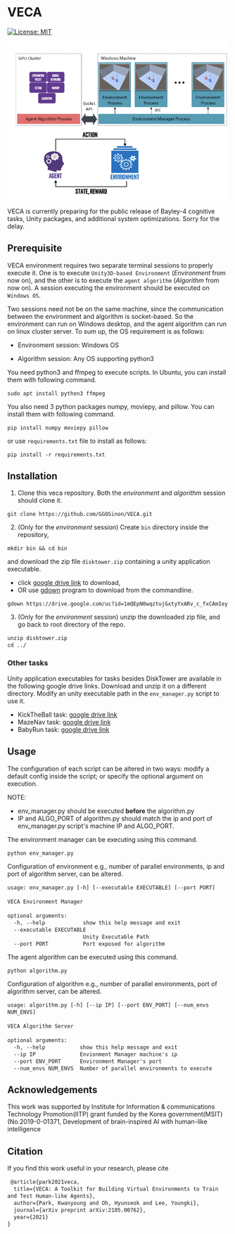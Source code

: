 # VECA

[![License: MIT](https://img.shields.io/badge/License-MIT-yellow.svg)](https://opensource.org/licenses/MIT) 

![veca_overview](./docs/veca.png)

VECA is currently preparing for the public release of Bayley-4 cognitive tasks, Unity packages, and additional system optimizations. Sorry for the delay.

## Prerequisite

VECA environment requires two separate terminal sessions to properly execute it. One is to execute `Unity3D-based Environment` (*Environment* from now on), and the other is to execute the `agent algorithm` (*Algorithm* from now on). A session executing the environment should be executed on `Windows OS`. 

Two sessions need not be on the same machine, since the communication between the environment and algorithm is socket-based. So the environment can run on Windows desktop, and the agent algorithm can run on linux cluster server. To sum up, the OS requirement is as follows:

* Environment session: Windows OS 

* Algorithm session: Any OS supporting python3 

You need python3 and ffmpeg to execute scripts. In Ubuntu, you can install them with following command.
```
sudo apt install python3 ffmpeg
```

You also need 3 python packages numpy, moviepy, and pillow. You can install them with following command.
```
pip install numpy moviepy pillow
```
or use `requirements.txt` file to install as follows:
```
pip install -r requirements.txt
```

## Installation

1. Clone this veca repository. Both the *environment* and *algorithm* session should clone it.
```
git clone https://github.com/GGOSinon/VECA.git
```

2. (Only for the *environment* session) Create `bin` directory inside the repository, 
```
mkdir bin && cd bin
```
and download the zip file `disktower.zip` containing a unity application executable. 

* click [google drive link](https://drive.google.com/file/d/1mQEpN0wqztujGxtyYxARv_c_fxCAmIey/view?usp=sharing) to download, 
* OR use [gdown](https://github.com/wkentaro/gdown) program to download from the commandline.

```
gdown https://drive.google.com/uc?id=1mQEpN0wqztujGxtyYxARv_c_fxCAmIey

```


3. (Only for the *environment* session) unzip the downloaded zip file, and go back to root directory of the repo.

```
unzip disktower.zip
cd ../
```

### Other tasks 
Unity application executables for tasks besides DiskTower are available in the following google drive links. Download and unzip it on a different directory. Modify an unity executable path in the `env_manager.py` script to use it.

* KickTheBall task: [google drive link](https://drive.google.com/file/d/1jIxQyA2rS54-XH_AQxfWXRJqcYepMZ_T/view?usp=sharing)
* MazeNav task: [google drive link](https://drive.google.com/file/d/1SSsQIklTFChWRvR14aRB9lTzMgMdPorv/view?usp=sharing)
* BabyRun task: [google drive link](https://drive.google.com/file/d/1LZYNrQ8JUQEgT-rx_pTs_clwzeOHXqlI/view?usp=sharing)

## Usage

The configuration of each script can be altered in two ways: modify a default config inside the script; or specify the optional argument on execution.

NOTE:
* env_manager.py should be executed **before** the algorithm.py
* IP and ALGO_PORT of algorithm.py should match the ip and port of env_manager.py script's machine IP and ALGO_PORT.

The environment manager can be executing using this command.
```
python env_manager.py
```
Configuration of environment e.g., number of parallel environments, ip and port of algorithm server, can be altered.
```
usage: env_manager.py [-h] [--executable EXECUTABLE] [--port PORT]

VECA Environment Manager

optional arguments:
  -h, --help            show this help message and exit
  --executable EXECUTABLE
                        Unity Executable Path
  --port PORT           Port exposed for algorithm
```

The agent algorithm can be executed using this command.

```
python algorithm.py
```

Configuration of algorithm e.g., number of parallel environments, port of algorithm server, can be altered.
```
usage: algorithm.py [-h] [--ip IP] [--port ENV_PORT] [--num_envs NUM_ENVS]

VECA Algorithm Server

optional arguments:
  -h, --help           show this help message and exit
  --ip IP              Envionment Manager machine's ip
  --port ENV_PORT      Environment Manager's port
  --num_envs NUM_ENVS  Number of parallel environments to execute
```

## Acknowledgements

This work was supported by Institute for Information & communications Technology Promotion(IITP) grant funded by the Korea government(MSIT) (No.2019-0-01371, Development of brain-inspired AI with human-like intelligence

## Citation

 If you find this work useful in your research, please cite
```
 @article{park2021veca,
  title={VECA: A Toolkit for Building Virtual Environments to Train and Test Human-like Agents},
  author={Park, Kwanyoung and Oh, Hyunseok and Lee, Youngki},
  journal={arXiv preprint arXiv:2105.00762},
  year={2021}
}
```

